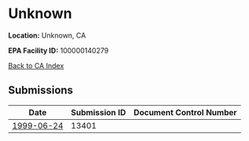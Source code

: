 # Unknown

**Location:** Unknown, CA

**EPA Facility ID:** 100000140279

[Back to CA Index](../../index.md)

## Submissions

| Date | Submission ID | Document Control Number |
|------|--------------|-------------------------|
| [1999-06-24](submissions/13401.md) | 13401 |  |
